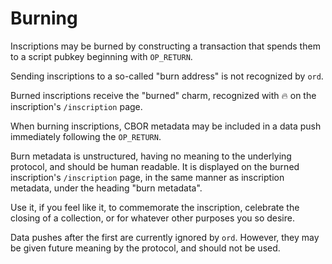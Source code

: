 Burning
=======

Inscriptions may be burned by constructing a transaction that spends them to a
script pubkey beginning with `OP_RETURN`.

Sending inscriptions to a so-called "burn address" is not recognized by `ord`.

Burned inscriptions receive the "burned" charm, recognized with 🔥 on the
inscription's `/inscription` page.

When burning inscriptions, CBOR metadata may be included in a data push
immediately following the `OP_RETURN`.

Burn metadata is unstructured, having no meaning to the underlying protocol,
and should be human readable. It is displayed on the burned inscription's
`/inscription` page, in the same manner as inscription metadata, under the
heading "burn metadata".

Use it, if you feel like it, to commemorate the inscription, celebrate the
closing of a collection, or for whatever other purposes you so desire.

Data pushes after the first are currently ignored by `ord`. However, they may
be given future meaning by the protocol, and should not be used.
